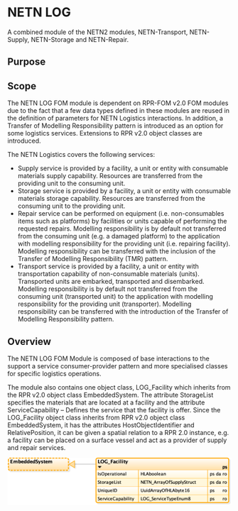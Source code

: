 # NETN LOG
A combined module of the NETN2 modules, NETN-Transport, NETN-Supply, NETN-Storage and NETN-Repair.

## Purpose


## Scope
The NETN LOG FOM module is dependent on RPR-FOM v2.0 FOM modules due to the fact that a few data types defined in these modules are reused in the definition of parameters for NETN Logistics interactions. 
In addition, a Transfer of Modelling Responsibility pattern is introduced as an option for some logistics services. 
Extensions to RPR v2.0 object classes are introduced. 

The NETN Logistics covers the following services:
* Supply service is provided by a facility, a unit or entity with consumable materials supply capability. Resources are transferred from the providing unit to the consuming unit.
* Storage service is provided by a facility, a unit or entity with consumable materials storage capability. Resources are transferred from the consuming unit to the providing unit.
* Repair service can be performed on equipment (i.e. non-consumables items such as platforms) by facilities or units capable of performing the requested repairs. Modelling responsibility is by default not transferred from the consuming unit (e.g. a damaged platform) to the application with modelling responsibility for the providing unit (i.e. repairing facility). Modelling responsibility can be transferred with the inclusion of the Transfer of Modelling Responsibility (TMR) pattern.
* Transport service is provided by a facility, a unit or entity with transportation capability of non-consumable materials (units). Transported units are embarked, transported and disembarked. Modelling responsibility is by default not transferred from the consuming unit (transported unit) to the application with modelling responsibility for the providing unit (transporter). Modelling responsibility can be transferred with the introduction of the Transfer of Modelling Responsibility pattern.


## Overview
The NETN LOG FOM Module is composed of base interactions to the support a service consumer-provider pattern and more specialised classes for specific logistics operations.

The module also contains one object class, LOG_Facility which inherits from the RPR v2.0 object class EmbeddedSystem. The attribute StorageList specifies the materials that are located at a facility and the attribute ServiceCapability – Defines the service that the facility is offer. Since the LOG_Facility object class inherits from RPR v2.0 object class EmbeddedSystem, it has the attributes HostObjectIdentifier and RelativePosition, it can be given a spatial relation to a RPR 2.0 instance, e.g. a facility can be placed on a surface vessel and act as a provider of supply and repair services.

<img src="./objectclasses.png"/>
      
	
